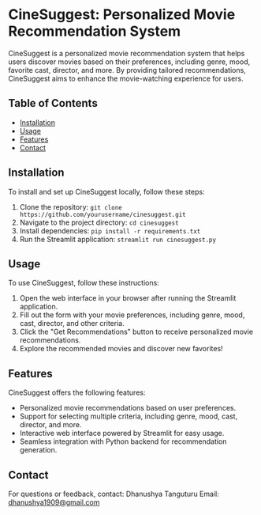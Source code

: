 # CineSuggest: Personalized Movie Recommendation System

CineSuggest is a personalized movie recommendation system that helps users discover movies based on their preferences, including genre, mood, favorite cast, director, and more. By providing tailored recommendations, CineSuggest aims to enhance the movie-watching experience for users.

## Table of Contents

- [Installation](#installation)
- [Usage](#usage)
- [Features](#features)
- [Contact](#contact)

## Installation

To install and set up CineSuggest locally, follow these steps:

1. Clone the repository: `git clone https://github.com/yourusername/cinesuggest.git`
2. Navigate to the project directory: `cd cinesuggest`
3. Install dependencies: `pip install -r requirements.txt`
4. Run the Streamlit application: `streamlit run cinesuggest.py`

## Usage

To use CineSuggest, follow these instructions:

1. Open the web interface in your browser after running the Streamlit application.
2. Fill out the form with your movie preferences, including genre, mood, cast, director, and other criteria.
3. Click the "Get Recommendations" button to receive personalized movie recommendations.
4. Explore the recommended movies and discover new favorites!

## Features

CineSuggest offers the following features:

- Personalized movie recommendations based on user preferences.
- Support for selecting multiple criteria, including genre, mood, cast, director, and more.
- Interactive web interface powered by Streamlit for easy usage.
- Seamless integration with Python backend for recommendation generation.

## Contact

For questions or feedback, contact:
Dhanushya Tanguturu
Email: dhanushya1909@gmail.com
